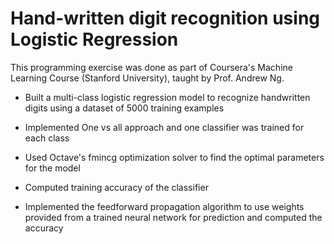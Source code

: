 # Hand-written digit recognition using Logistic Regression

This programming exercise was done as part of Coursera's Machine Learning Course (Stanford University), taught by Prof. Andrew Ng.

* Built a multi-class logistic regression model to recognize handwritten digits using a dataset of 5000 training examples
*  Implemented One vs all approach and one classifier was trained for each class
* Used Octave's fmincg optimization solver to find the optimal parameters for the model
* Computed training accuracy of the classifier

* Implemented the feedforward propagation algorithm to use weights provided from a trained neural network for prediction and computed the accuracy
